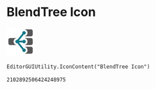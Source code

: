 # BlendTree Icon
![](/img/BlendTree%20Icon.png)

``` CSharp
EditorGUIUtility.IconContent("BlendTree Icon")
```
```
2102892506424248975
```
